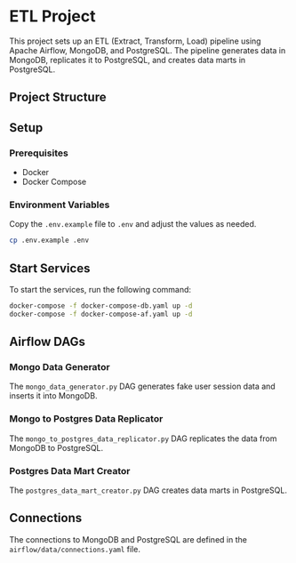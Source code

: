 # ETL Project

This project sets up an ETL (Extract, Transform, Load) pipeline using Apache Airflow, MongoDB, and PostgreSQL. The pipeline generates data in MongoDB, replicates it to PostgreSQL, and creates data marts in PostgreSQL.

## Project Structure

## Setup

### Prerequisites

- Docker
- Docker Compose

### Environment Variables

Copy the `.env.example` file to `.env` and adjust the values as needed.

```sh
cp .env.example .env
```

## Start Services
To start the services, run the following command:
```sh
docker-compose -f docker-compose-db.yaml up -d
docker-compose -f docker-compose-af.yaml up -d
```

## Airflow DAGs

### Mongo Data Generator
The `mongo_data_generator.py` DAG generates fake user session data and inserts it into MongoDB.

### Mongo to Postgres Data Replicator
The `mongo_to_postgres_data_replicator.py` DAG replicates the data from MongoDB to PostgreSQL.

### Postgres Data Mart Creator
The `postgres_data_mart_creator.py` DAG creates data marts in PostgreSQL.

## Connections
The connections to MongoDB and PostgreSQL are defined in the `airflow/data/connections.yaml` file.
